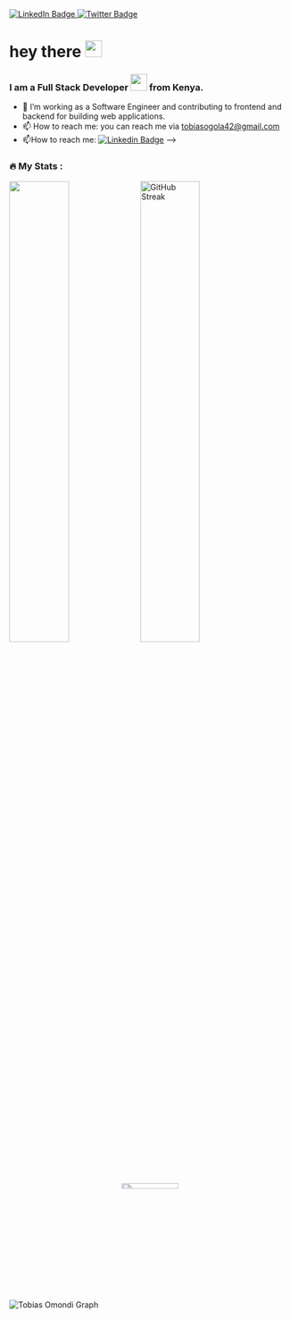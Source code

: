 <div id="badges" align = "start">
<a href="https://www.linkedin.com/in/tobias-omondi-8b1945273/">
  <img src="https://img.shields.io/badge/LinkedIn-blue?style=for-the-badge&logo=linkedin&logoColor=white" alt="LinkedIn Badge"/>
</a>
<a href="https://twitter.com/TobiasOG_">
   <img src="https://img.shields.io/badge/Twitter-blue?style=for-the-badge&logo=twitter&logoColor=white" alt="Twitter Badge"/>
</a>
</div>
<div id="badges" align = "end">
  <img src="https://komarev.com/ghpvc/?username=tobias-omondi&style=flat-square&color=blue" alt=""/>
</div>



<h1 align= "start">
  hey there
  <img src="https://media.giphy.com/media/hvRJCLFzcasrR4ia7z/giphy.gif" width="30px"/>
</h1>


### I am a Full Stack Developer <img src="https://media.giphy.com/media/WUlplcMpOCEmTGBtBW/giphy.gif" width="30"> from Kenya.
- :telescope: I’m working as a Software Engineer and contributing to frontend and backend for building web applications. 
- 📫 How to reach me: you can reach me via tobiasogola42@gmail.com
- :mailbox:How to reach me: [![Linkedin Badge](https://img.shields.io/badge/-Tobias-blue?style=flat&logo=Linkedin&logoColor=white)](https://www.linkedin.com/in/tobias-omondi-8b1945273/)
-->

### :fire: My Stats :

 <div align = "left">
  <a href="https://git.io/streak-stats">
    <img align= "center" width = "46%"src="https://github-readme-streak-stats.herokuapp.com?user=tobias-omondi&theme=dark" alt="GitHub Streak" /></a>
   <img align="left" width = "46%" src  ="https://github-readme-stats.vercel.app/api?username=tobias-omondi&show_icons=true&theme=radical" />
 </div>
 
<div align = 'center'>
<img align="center" width = "45%" height ="5%" src = "https://github-readme-stats.vercel.app/api/top-langs/?username=tobias-omondi&theme=dark"/>
 </div>

  
  ![Tobias Omondi Graph](https://github-readme-activity-graph.vercel.app/graph?username=tobias-omondi&custom_title=Tobias%20Omondi's%20GitHub%20Activity%20Graph&bg_color=0D1117&color=7F3FBF&line=7F3FBF&point=7F3FBF&area_color=FFFFFF&title_color=FFFFFF&area=true)
</div>

